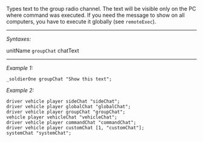 Types text to the group radio channel. The text will be visible only on the PC where command was executed. If you need the message to show on all computers, you have to execute it globally (see `remoteExec`).


---
*Syntaxes:*

unitName `groupChat` chatText

---
*Example 1:*

```sqf
_soldierOne groupChat "Show this text";
```

*Example 2:*

```sqf
driver vehicle player sideChat "sideChat";
driver vehicle player globalChat "globalChat";
driver vehicle player groupChat "groupChat";
vehicle player vehicleChat "vehicleChat";
driver vehicle player commandChat "commandChat";
driver vehicle player customChat [1, "customChat"];
systemChat "systemChat";
```